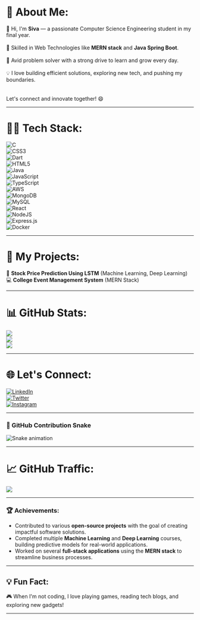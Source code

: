 # 💫 About Me:
🚀 Hi, I'm **Siva** — a passionate Computer Science Engineering student in my final year.<br>  
🔧 Skilled in Web Technologies like **MERN stack** and **Java Spring Boot**.<br>  
🧠 Avid problem solver with a strong drive to learn and grow every day.<br>  
💡 I love building efficient solutions, exploring new tech, and pushing my boundaries.<br><br>  
Let's connect and innovate together! 😄

---

# 🧑‍💻 Tech Stack:
![C](https://img.shields.io/badge/c-%2300599C.svg?style=for-the-badge&logo=c&logoColor=white)  
![CSS3](https://img.shields.io/badge/css3-%231572B6.svg?style=for-the-badge&logo=css3&logoColor=white)  
![Dart](https://img.shields.io/badge/dart-%230175C2.svg?style=for-the-badge&logo=dart&logoColor=white)  
![HTML5](https://img.shields.io/badge/html5-%23E34F26.svg?style=for-the-badge&logo=html5&logoColor=white)  
![Java](https://img.shields.io/badge/java-%23ED8B00.svg?style=for-the-badge&logo=openjdk&logoColor=white)  
![JavaScript](https://img.shields.io/badge/javascript-%23323330.svg?style=for-the-badge&logo=javascript&logoColor=%23F7DF1E)  
![TypeScript](https://img.shields.io/badge/typescript-%23007ACC.svg?style=for-the-badge&logo=typescript&logoColor=white)  
![AWS](https://img.shields.io/badge/AWS-%23FF9900.svg?style=for-the-badge&logo=amazon-aws&logoColor=white)  
![MongoDB](https://img.shields.io/badge/MongoDB-%234ea94b.svg?style=for-the-badge&logo=mongodb&logoColor=white)  
![MySQL](https://img.shields.io/badge/mysql-4479A1.svg?style=for-the-badge&logo=mysql&logoColor=white)  
![React](https://img.shields.io/badge/react-%2320232a.svg?style=for-the-badge&logo=react&logoColor=%2361DAFB)  
![NodeJS](https://img.shields.io/badge/node.js-6DA55F?style=for-the-badge&logo=node.js&logoColor=white)  
![Express.js](https://img.shields.io/badge/express.js-%23404d59.svg?style=for-the-badge&logo=express&logoColor=%2361DAFB)  
![Docker](https://img.shields.io/badge/docker-%230db7ed.svg?style=for-the-badge&logo=docker&logoColor=white)

---

# 🎯 My Projects:
🚀 **Stock Price Prediction Using LSTM** (Machine Learning, Deep Learning)  
💻 **College Event Management System** (MERN Stack)

---

# 📊 GitHub Stats:
![](https://github-readme-stats.vercel.app/api?username=Sivae2022&theme=radical&hide_border=true&include_all_commits=false&count_private=true)  
![](https://nirzak-streak-stats.vercel.app/?user=Sivae2022&theme=tokyonight&hide_border=true)  
![](https://github-readme-stats.vercel.app/api/top-langs/?username=Sivae2022&theme=radical&hide_border=true&include_all_commits=false&count_private=true&layout=compact)

---

# 🌐 Let's Connect:
[![LinkedIn](https://img.shields.io/badge/LinkedIn-%230077B5.svg?style=for-the-badge&logo=linkedin&logoColor=white)](https://www.linkedin.com/in/sivae2022/)  
[![Twitter](https://img.shields.io/badge/Twitter-%231DA1F2.svg?style=for-the-badge&logo=twitter&logoColor=white)](https://twitter.com/sivae2022)  
[![Instagram](https://img.shields.io/badge/Instagram-%23E4405F.svg?style=for-the-badge&logo=instagram&logoColor=white)](https://instagram.com/sivae2022)  

---

### 🐍 GitHub Contribution Snake

![Snake animation](https://github.com/Sivae2022/blob/output/github-contribution-grid-snake.svg)

---

# 📈 GitHub Traffic:
[![](https://visitcount.itsvg.in/api?id=Sivae2022&icon=0&color=0)](https://visitcount.itsvg.in)

---

### 🏆 Achievements:
- Contributed to various **open-source projects** with the goal of creating impactful software solutions.
- Completed multiple **Machine Learning** and **Deep Learning** courses, building predictive models for real-world applications.
- Worked on several **full-stack applications** using the **MERN stack** to streamline business processes.

---

## 💡 Fun Fact:
🎮 When I'm not coding, I love playing games, reading tech blogs, and exploring new gadgets!

---

<!-- Proudly created with GPRM ( https://gprm.itsvg.in ) -->

